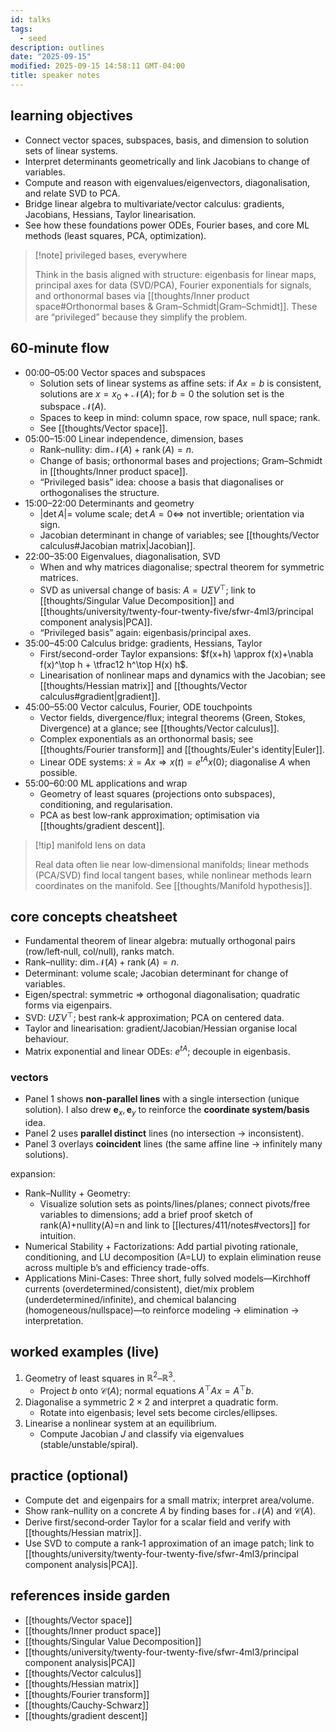 ```yaml
---
id: talks
tags:
  - seed
description: outlines
date: "2025-09-15"
modified: 2025-09-15 14:58:11 GMT-04:00
title: speaker notes
---
```


## learning objectives

- Connect vector spaces, subspaces, basis, and dimension to solution sets of linear systems.
- Interpret determinants geometrically and link Jacobians to change of variables.
- Compute and reason with eigenvalues/eigenvectors, diagonalisation, and relate SVD to PCA.
- Bridge linear algebra to multivariate/vector calculus: gradients, Jacobians, Hessians, Taylor linearisation.
- See how these foundations power ODEs, Fourier bases, and core ML methods (least squares, PCA, optimization).

> [!note] privileged bases, everywhere
>
> Think in the basis aligned with structure: eigenbasis for linear maps, principal axes for data (SVD/PCA), Fourier exponentials for signals, and orthonormal bases via [[thoughts/Inner product space#Orthonormal bases & Gram–Schmidt|Gram–Schmidt]]. These are “privileged” because they simplify the problem.

## 60‑minute flow

- 00:00–05:00 Vector spaces and subspaces
  - Solution sets of linear systems as affine sets: if $A x = b$ is consistent, solutions are $x = x_0 + \mathcal{N}(A)$; for $b=0$ the solution set is the subspace $\mathcal{N}(A)$.
  - Spaces to keep in mind: column space, row space, null space; rank.
  - See [[thoughts/Vector space]].
- 05:00–15:00 Linear independence, dimension, bases
  - Rank–nullity: $\dim \mathcal{N}(A) + \operatorname{rank}(A) = n$.
  - Change of basis; orthonormal bases and projections; Gram–Schmidt in [[thoughts/Inner product space]].
  - “Privileged basis” idea: choose a basis that diagonalises or orthogonalises the structure.
- 15:00–22:00 Determinants and geometry
  - $|\det A| =$ volume scale; $\det A = 0 \iff$ not invertible; orientation via sign.
  - Jacobian determinant in change of variables; see [[thoughts/Vector calculus#Jacobian matrix|Jacobian]].
- 22:00–35:00 Eigenvalues, diagonalisation, SVD
  - When and why matrices diagonalise; spectral theorem for symmetric matrices.
  - SVD as universal change of basis: $A = U \Sigma V^\top$; link to [[thoughts/Singular Value Decomposition]] and [[thoughts/university/twenty-four-twenty-five/sfwr-4ml3/principal component analysis|PCA]].
  - “Privileged basis” again: eigenbasis/principal axes.
- 35:00–45:00 Calculus bridge: gradients, Hessians, Taylor
  - First/second-order Taylor expansions: $f(x+h) \approx f(x)+\nabla f(x)^\top h + \tfrac12 h^\top H(x) h$.
  - Linearisation of nonlinear maps and dynamics with the Jacobian; see [[thoughts/Hessian matrix]] and [[thoughts/Vector calculus#gradient|gradient]].
- 45:00–55:00 Vector calculus, Fourier, ODE touchpoints
  - Vector fields, divergence/flux; integral theorems (Green, Stokes, Divergence) at a glance; see [[thoughts/Vector calculus]].
  - Complex exponentials as an orthonormal basis; see [[thoughts/Fourier transform]] and [[thoughts/Euler's identity|Euler]].
  - Linear ODE systems: $\dot x = A x \Rightarrow x(t) = e^{tA} x(0)$; diagonalise $A$ when possible.
- 55:00–60:00 ML applications and wrap
  - Geometry of least squares (projections onto subspaces), conditioning, and regularisation.
  - PCA as best low‑rank approximation; optimisation via [[thoughts/gradient descent]].

> [!tip] manifold lens on data
>
> Real data often lie near low‑dimensional manifolds; linear methods (PCA/SVD) find local tangent bases, while nonlinear methods learn coordinates on the manifold. See [[thoughts/Manifold hypothesis]].

## core concepts cheatsheet

- Fundamental theorem of linear algebra: mutually orthogonal pairs (row/left‑null, col/null), ranks match.
- Rank–nullity: $\dim \mathcal{N}(A)+\operatorname{rank}(A)=n$.
- Determinant: volume scale; Jacobian determinant for change of variables.
- Eigen/spectral: symmetric $\Rightarrow$ orthogonal diagonalisation; quadratic forms via eigenpairs.
- SVD: $U\Sigma V^\top$; best rank‑$k$ approximation; PCA on centered data.
- Taylor and linearisation: gradient/Jacobian/Hessian organise local behaviour.
- Matrix exponential and linear ODEs: $e^{tA}$; decouple in eigenbasis.

### vectors

- Panel 1 shows **non-parallel lines** with a single intersection (unique solution). I also drew $\mathbf e_x, \mathbf e_y$ to reinforce the **coordinate system/basis** idea.
- Panel 2 uses **parallel distinct** lines (no intersection → inconsistent).
- Panel 3 overlays **coincident** lines (the same affine line → infinitely many solutions).

expansion:

- Rank–Nullity + Geometry:
  - Visualize solution sets as points/lines/planes; connect pivots/free variables to dimensions; add a brief proof sketch of rank(A)+nullity(A)=n and link to [[lectures/411/notes#vectors]] for intuition.
- Numerical Stability + Factorizations: Add partial pivoting rationale, conditioning, and LU decomposition (A=LU) to explain elimination reuse across multiple b’s and efficiency trade-offs.
- Applications Mini-Cases: Three short, fully solved models—Kirchhoff currents (overdetermined/consistent), diet/mix problem (underdetermined/infinite), and chemical balancing (homogeneous/nullspace)—to reinforce modeling → elimination → interpretation.

## worked examples (live)

1. Geometry of least squares in $\mathbb{R}^2$–$\mathbb{R}^3$.
   - Project $b$ onto $\mathcal{C}(A)$; normal equations $A^\top A x = A^\top b$.
2. Diagonalise a symmetric $2\times2$ and interpret a quadratic form.
   - Rotate into eigenbasis; level sets become circles/ellipses.
3. Linearise a nonlinear system at an equilibrium.
   - Compute Jacobian $J$ and classify via eigenvalues (stable/unstable/spiral).

## practice (optional)

- Compute $\det$ and eigenpairs for a small matrix; interpret area/volume.
- Show rank–nullity on a concrete $A$ by finding bases for $\mathcal{N}(A)$ and $\mathcal{C}(A)$.
- Derive first/second‑order Taylor for a scalar field and verify with [[thoughts/Hessian matrix]].
- Use SVD to compute a rank‑1 approximation of an image patch; link to [[thoughts/university/twenty-four-twenty-five/sfwr-4ml3/principal component analysis|PCA]].

## references inside garden

- [[thoughts/Vector space]]
- [[thoughts/Inner product space]]
- [[thoughts/Singular Value Decomposition]]
- [[thoughts/university/twenty-four-twenty-five/sfwr-4ml3/principal component analysis|PCA]]
- [[thoughts/Vector calculus]]
- [[thoughts/Hessian matrix]]
- [[thoughts/Fourier transform]]
- [[thoughts/Cauchy-Schwarz]]
- [[thoughts/gradient descent]]
